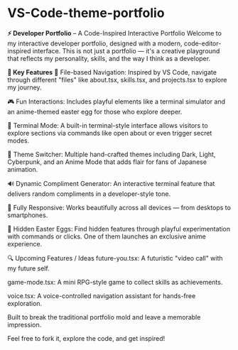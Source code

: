 # VS-Code-theme-portfolio
**⚡ Developer Portfolio** – A Code-Inspired Interactive Portfolio
Welcome to my interactive developer portfolio, designed with a modern, code-editor-inspired interface. This is not just a portfolio — it's a creative playground that reflects my personality, skills, and the way I think as a developer.

**🧠 Key Features**
📂 File-based Navigation: Inspired by VS Code, navigate through different "files" like about.tsx, skills.tsx, and projects.tsx to explore my journey.

🎮 Fun Interactions: Includes playful elements like a terminal simulator and an anime-themed easter egg for those who explore deeper.

🧪 Terminal Mode: A built-in terminal-style interface allows visitors to explore sections via commands like open about or even trigger secret modes.

🎨 Theme Switcher: Multiple hand-crafted themes including Dark, Light, Cyberpunk, and an Anime Mode that adds flair for fans of Japanese animation.

🔊 Dynamic Compliment Generator: An interactive terminal feature that delivers random compliments in a developer-style tone.

📱 Fully Responsive: Works beautifully across all devices — from desktops to smartphones.

🧩 Hidden Easter Eggs: Find hidden features through playful experimentation with commands or clicks. One of them launches an exclusive anime experience.

🔍 Upcoming Features / Ideas
future-you.tsx: A futuristic "video call" with my future self.

game-mode.tsx: A mini RPG-style game to collect skills as achievements.

voice.tsx: A voice-controlled navigation assistant for hands-free exploration.

Built to break the traditional portfolio mold and leave a memorable impression.

Feel free to fork it, explore the code, and get inspired!
